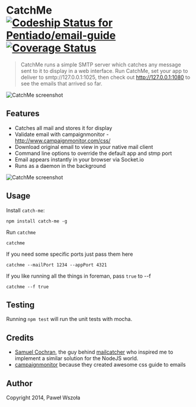 # CatchMe [ ![Codeship Status for Pentiado/email-guide](https://www.codeship.io/projects/2a8b9360-ba90-0131-330f-0aa8124e7323/status?branch=master)](https://www.codeship.io/projects/20908) [![Coverage Status](https://coveralls.io/repos/Pentiado/catch-me/badge.png?branch=master)](https://coveralls.io/r/Pentiado/catch-me?branch=master)

> CatchMe runs a simple SMTP server which catches any message sent to it to display in a web interface. Run CatchMe, set your app to deliver to smtp://127.0.0.1:1025, then check out http://127.0.0.1:1080 to see the emails that arrived so far.

![CatchMe screenshot](http://s30.postimg.org/5oxrwoxi9/Screen_Shot_2014_05_12_at_23_14_43.png)

## Features

* Catches all mail and stores it for display
* Validate email with campaignmonitor - http://www.campaignmonitor.com/css/
* Download original email to view in your native mail client
* Command line options to override the default app and stmp port
* Email appears instantly in your browser via Socket.io
* Runs as a daemon in the background

![CatchMe screenshot](http://s30.postimg.org/5wlet78gx/Screen_Shot_2014_05_12_at_23_15_08.png)

## Usage

Install `catch-me`:
```
npm install catch-me -g
```

Run `catchme`
```
catchme
```

If you need some specific ports just pass them here
```
catchme --mailPort 1234 --appPort 4321
```


If you like running all the things in foreman, pass `true` to --f
```
catchme --f true
```

## Testing

Running `npm test` will run the unit tests with mocha.

## Credits
* [Samuel Cochran](https://github.com/sj26), the guy behind [mailcatcher](https://github.com/sj26/mailcatcher) who inspired me to implement a similar solution for the NodeJS world.
* [campaignmonitor](campaignmonitor.com) because they created awesome css guide to emails

## Author

Copyright 2014, Paweł Wszoła
